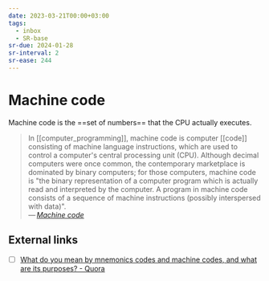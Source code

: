```yaml
---
date: 2023-03-21T00:00+03:00
tags:
  - inbox
  - SR-base
sr-due: 2024-01-28
sr-interval: 2
sr-ease: 244
---
```


# Machine code

Machine code is the ==set of numbers== that the CPU actually executes.

> In [[computer_programming]], machine code is computer [[code]] consisting of
> machine language instructions, which are used to control a computer's central
> processing unit (CPU). Although decimal computers were once common, the
> contemporary marketplace is dominated by binary computers; for those
> computers, machine code is "the binary representation of a computer program
> which is actually read and interpreted by the computer. A program in machine
> code consists of a sequence of machine instructions (possibly interspersed
> with data)".\
— <cite>[Machine code](https://en.wikipedia.org/wiki/Machine_code)</cite>

## External links

- [ ] [What do you mean by mnemonics codes and machine codes, and what are its purposes? - Quora](https://www.quora.com/What-do-you-mean-by-mnemonics-codes-and-machine-codes-and-what-are-its-purposes)
